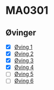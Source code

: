 # MA0301

## Øvinger

- [x] [Øving 1](øving1/oving1.pdf)
- [x] [Øving 2](øving1/oving2.pdf)
- [x] [Øving 3](øving1/oving3.pdf)
- [x] [Øving 4](øving1/oving4.pdf)
- [ ] [Øving 5](øving1/oving5.pdf)
- [ ] [Øving 6](øving1/oving6.pdf)
